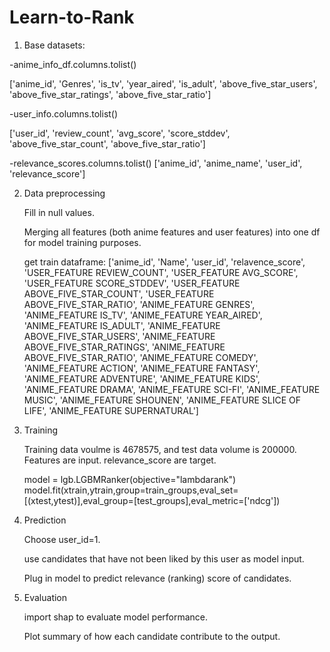 # Learn-to-Rank
1. Base datasets:

-anime_info_df.columns.tolist()

['anime_id',
'Genres',
'is_tv',
'year_aired',
'is_adult',
'above_five_star_users',
'above_five_star_ratings',
'above_five_star_ratio']

-user_info.columns.tolist()

['user_id',
'review_count',
'avg_score',
'score_stddev',
 'above_five_star_count',
'above_five_star_ratio']

-relevance_scores.columns.tolist()
['anime_id', 'anime_name', 'user_id', 'relevance_score']


2. Data preprocessing
   
   Fill in null values.
   
   Merging all features (both anime features and user features) into one df for model training purposes.
   
   get train dataframe:
   ['anime_id', 'Name', 'user_id', 'relavence_score',
   'USER_FEATURE REVIEW_COUNT', 'USER_FEATURE AVG_SCORE',
       'USER_FEATURE SCORE_STDDEV', 'USER_FEATURE ABOVE_FIVE_STAR_COUNT',
       'USER_FEATURE ABOVE_FIVE_STAR_RATIO', 'ANIME_FEATURE GENRES',
       'ANIME_FEATURE IS_TV', 'ANIME_FEATURE YEAR_AIRED',
       'ANIME_FEATURE IS_ADULT', 'ANIME_FEATURE ABOVE_FIVE_STAR_USERS',
       'ANIME_FEATURE ABOVE_FIVE_STAR_RATINGS',
       'ANIME_FEATURE ABOVE_FIVE_STAR_RATIO', 'ANIME_FEATURE COMEDY',
       'ANIME_FEATURE ACTION', 'ANIME_FEATURE FANTASY',
       'ANIME_FEATURE ADVENTURE', 'ANIME_FEATURE KIDS', 'ANIME_FEATURE DRAMA',
       'ANIME_FEATURE SCI-FI', 'ANIME_FEATURE MUSIC', 'ANIME_FEATURE SHOUNEN',
       'ANIME_FEATURE SLICE OF LIFE', 'ANIME_FEATURE SUPERNATURAL']

3. Training
      
      Training data voulme is 4678575, and test data volume is 200000. Features are input. relevance_score are target.
      
      model = lgb.LGBMRanker(objective="lambdarank")
model.fit(xtrain,ytrain,group=train_groups,eval_set=[(xtest,ytest)],eval_group=[test_groups],eval_metric=['ndcg'])

4. Prediction
   
   Choose user_id=1.
   
   use candidates that have not been liked by this user as model input.
   
   Plug in model to predict relevance (ranking) score of candidates.

5. Evaluation
   
   import shap to evaluate model performance.
   
   Plot summary of how each candidate contribute to the output.

